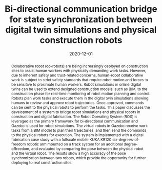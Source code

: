 ---
title: "Bi-directional communication bridge for state synchronization between digital twin simulations and physical construction robots"
authors:
- admin
- Wes McGee
- Carol C. Menassa
- Vineet R. Kamat
author_notes: ""
date: "2020-12-01"
doi: ""

# Schedule page publish date (NOT publication's date).
publishDate: "2020-10-27T00:00:00Z"

# Publication type.
# Legend: 0 = Uncategorized; 1 = Conference paper; 2 = Journal article;
# 3 = Preprint / Working Paper; 4 = Report; 5 = Book; 6 = Book section;
# 7 = Thesis; 8 = Patent
publication_types: ["1"]

# Publication name and optional abbreviated publication name.
publication: "*Proceedings of the International Symposium on Automation and Robotics in Construction (ISARC)*"
publication_short: ""

abstract: Collaborative robot (co-robots) are being increasingly deployed on construction sites to assist human workers with physically demanding work tasks. However, due to inherent safety and trust-related concerns, human-robot collaborative work is subject to strict safety standards that require robot motion and forces to be sensitive to proximate human workers. Robot simulations in online digital twins can be used to extend designed construction models, such as BIM, to the construction phase for real-time monitoring of robot motion planning and control. Robots plan work tasks and execute them in the digital twin simulations allowing humans to review and approve robot trajectories. Once approved, commands can be sent to the physical robots to perform the tasks. This paper discusses the development of a system to bridge robot simulations and physical robots in construction and digital fabrication. The Robot Operating System (ROS) is leveraged as the primary framework for bi-directional communication and Gazebo is used for robot simulations. The virtual robots in Gazebo receive work tasks from a BIM model to plan their trajectories, and then send the commands to the physical robots for execution. The system is implemented with a digital fabrication case study with a fullscale mobile KUKA KR120 six-degrees-of-freedom robotic arm mounted on a track system for an additional degree-offreedom, and evaluated by comparing the pose between the physical robot and the virtual robot. The results show a high accuracy of the pose synchronization between two robots, which provide the opportunity for further deploying to real construction sites.

# Summary. An optional shortened abstract.
summary: ""

tags:
# - Source Themes
featured: true

# links:
# - name: ""
#   url: ""
url_pdf: https://doi.org/10.22260/ISARC2020/0205
url_code: ''
url_dataset: ''
url_poster: ''
url_project: ''
url_slides: ''
url_source: ''
url_video: ''

# Featured image
# To use, add an image named `featured.jpg/png` to your page's folder. 
image:
  caption: ''
  focal_point: ""
  preview_only: false

# Associated Projects (optional).
#   Associate this publication with one or more of your projects.
#   Simply enter your project's folder or file name without extension.
#   E.g. `internal-project` references `content/project/internal-project/index.md`.
#   Otherwise, set `projects: []`.
projects: []

# Slides (optional).
#   Associate this publication with Markdown slides.
#   Simply enter your slide deck's filename without extension.
#   E.g. `slides: "example"` references `content/slides/example/index.md`.
#   Otherwise, set `slides: ""`.
slides: ""
---